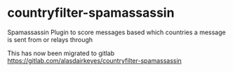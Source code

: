 # countryfilter-spamassassin

Spamassassin Plugin to score messages based which countries a message is sent from or relays through

This has now been migrated to gitlab https://gitlab.com/alasdairkeyes/countryfilter-spamassassin 
